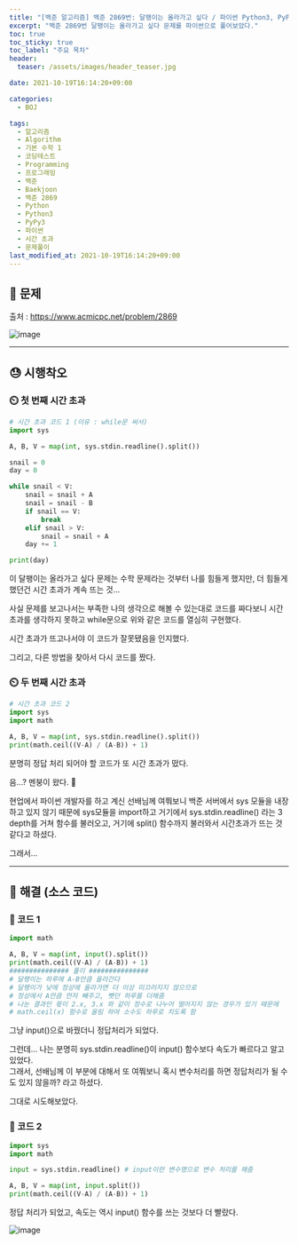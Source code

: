 ```yaml
---
title: "[백준 알고리즘] 백준 2869번: 달팽이는 올라가고 싶다 / 파이썬 Python3, PyPy3 (수학)"
excerpt: "백준 2869번 달팽이는 올라가고 싶다 문제를 파이썬으로 풀어보았다."
toc: true
toc_sticky: true
toc_label: "주요 목차"
header:
  teaser: /assets/images/header_teaser.jpg

date: 2021-10-19T16:14:20+09:00

categories:
  - BOJ

tags:
  - 알고리즘
  - Algorithm
  - 기본 수학 1
  - 코딩테스트
  - Programming
  - 프로그래밍
  - 백준
  - Baekjoon
  - 백준 2869
  - Python
  - Python3
  - PyPy3
  - 파이썬
  - 시간 초과
  - 문제풀이
last_modified_at: 2021-10-19T16:14:20+09:00
---
```


## 🔔 문제

출처 : <https://www.acmicpc.net/problem/2869>

![image](https://user-images.githubusercontent.com/78403443/137861889-f23fa660-b6ab-4aa3-8ed6-979862792062.png)

---

## 😓 시행착오

### ⏲️ 첫 번째 시간 초과

```python
# 시간 초과 코드 1 (이유 : while문 써서) 
import sys

A, B, V = map(int, sys.stdin.readline().split())

snail = 0
day = 0

while snail < V:
    snail = snail + A
    snail = snail - B
    if snail == V:
        break
    elif snail > V:
        snail = snail + A
    day += 1

print(day)
```

이 달팽이는 올라가고 싶다 문제는 수학 문제라는 것부터 나를 힘들게 했지만, 더 힘들게 했던건 시간 초과가 계속 뜨는 것...

사실 문제를 보고나서는 부족한 나의 생각으로 해볼 수 있는대로 코드를 짜다보니 시간 초과를 생각하지 못하고 while문으로 위와 같은 코드를 열심히 구현했다.

시간 초과가 뜨고나서야 이 코드가 잘못됐음을 인지했다.

그리고, 다른 방법을 찾아서 다시 코드를 짰다.<br>

### ⏲️ 두 번째 시간 초과

```python
# 시간 초과 코드 2
import sys
import math

A, B, V = map(int, sys.stdin.readline().split())
print(math.ceil((V-A) / (A-B)) + 1)
```

분명히 정답 처리 되어야 할 코드가 또 시간 초과가 떴다.

음...? 멘붕이 왔다. 🤯

현업에서 파이썬 개발자를 하고 계신 선배님께 여쭤보니 백준 서버에서 sys 모듈을 내장하고 있지 않기 때문에 sys모듈을 import하고 거기에서 sys.stdin.readline() 라는 3 depth를 거쳐 함수를 불러오고, 거기에 split() 함수까지 불러와서 시간초과가 뜨는 것 같다고 하셨다.

그래서...

----

## 🔐 해결 (소스 코드)

### 🔑 코드 1

```python
import math

A, B, V = map(int, input().split())
print(math.ceil((V-A) / (A-B)) + 1)
############### 풀이 ###############
# 달팽이는 하루에 A-B만큼 올라간다
# 달팽이가 낮에 정상에 올라가면 더 이상 미끄러지지 않으므로
# 정상에서 A만큼 먼저 빼주고, 뺏던 하루를 더해줌
# 나눈 결과인 몫이 2.x, 3.x 와 같이 정수로 나누어 떨어지지 않는 경우가 있기 때문에
# math.ceil(x) 함수로 올림 하여 소수도 하루로 치도록 함
```

그냥 input()으로 바꿨더니 정답처리가 되었다. 

그런데... 나는 분명히 sys.stdin.readline()이 input() 함수보다 속도가 빠르다고 알고 있었다.<br>그래서, 선배님께 이 부분에 대해서 또 여쭤보니 혹시 변수처리를 하면 정답처리가 될 수도 있지 않을까? 라고 하셨다. 

그대로 시도해보았다.

### 🔑 코드 2

```python
import sys
import math

input = sys.stdin.readline() # input이란 변수명으로 변수 처리를 해줌

A, B, V = map(int, input.split())
print(math.ceil((V-A) / (A-B)) + 1)
```

정답 처리가 되었고, 속도는 역시 input() 함수를 쓰는 것보다 더 빨랐다.

![image](https://user-images.githubusercontent.com/78403443/137860837-6a79c2e1-04d1-4b50-9d41-4502666beefc.png)